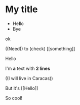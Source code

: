 # My title
- He**l**lo
- Bye

ok

((Need)) to (check) [[something]]

Hello

I'm **a** text
with __2 lines__

((I will live in Caracas))

But it's [[Hello]]

So cool!
